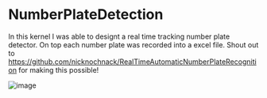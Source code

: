 # NumberPlateDetection

In this kernel I was able to designt a real time tracking number plate detector. On top each number plate was recorded into a excel file. Shout out to https://github.com/nicknochnack/RealTimeAutomaticNumberPlateRecognition for making this possible!


![image](https://user-images.githubusercontent.com/78095565/118354203-36791d80-b56a-11eb-9b04-d0589be3a09f.png)
